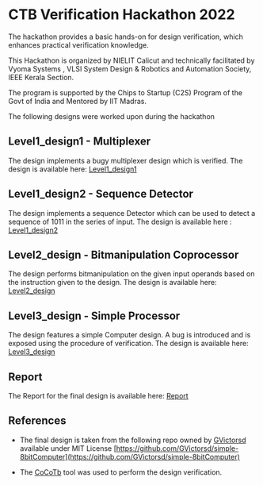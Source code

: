 # CTB Verification Hackathon 2022
The hackathon provides a basic hands-on for design verification, which enhances practical verification knowledge.

This Hackathon is organized by NIELIT  Calicut and technically facilitated by  Vyoma Systems , VLSI System Design & Robotics and Automation Society, IEEE Kerala Section.

The program is supported  by the Chips to Startup (C2S) Program of the Govt of India and Mentored by IIT Madras.

The following designs were worked upon during the hackathon

## Level1_design1 - Multiplexer
The design implements a bugy multiplexer design which is verified.
The design is available here: [Level1_design1](./level1_design1/)

## Level1_design2 - Sequence Detector
The design implements a sequence Detector which can be used to detect a sequence of 1011 in the series of input.
The design is available here : [Level1_design2](./level1_design2/)

## Level2_design - Bitmanipulation Coprocessor
The design performs bitmanipulation on the given input operands based on the instruction given to the design.
The design is available here: [Level2_design](./level2_design/)

## Level3_design - Simple Processor
The design features a simple Computer design. A bug is introduced and is exposed using the procedure of verification.
The design is available here: [Level3_design](./level3_design/)

## Report
The Report for the final design is available here:
[Report](./Report.pdf)

## References
- The final design is taken from the following repo owned by [GVictorsd](https://github.com/GVictorsd) available under MIT License
[https://github.com/GVictorsd/simple-8bitComputer](https://github.com/GVictorsd/simple-8bitComputer)

- The [CoCoTb](https://www.cocotb.org/) tool was used to perform the design verification.